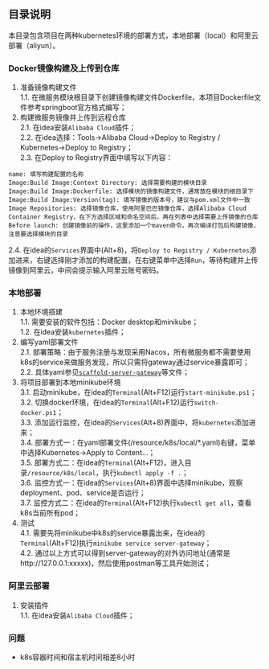 ## 目录说明
本目录包含项目在两种kubernetes环境的部署方式，本地部署（local）和阿里云部署（aliyun）。


### Docker镜像构建及上传到仓库
1. 准备镜像构建文件  
1.1. 在微服务模块根目录下创建镜像构建文件Dockerfile，本项目Dockerfile文件参考springboot官方格式编写；  
2. 构建微服务镜像并上传到远程仓库  
2.1. 在idea安装`Alibaba Cloud`插件；  
2.2. 在idea选择：Tools->Alibaba Cloud->Deploy to Registry / Kubernetes->Deploy to Registry；  
2.3. 在Deploy to Registry界面中填写以下内容：
```text
name: 填写构建配置的名称
Image:Build Image:Context Directory: 选择需要构建的模块目录
Image:Build Image:Dockerfile: 选择模块的镜像构建文件，通常放在模块的根目录下
Image:Build Image:Version(tag): 填写镜像的版本号，建议与pom.xml文件中一致
Image Repositories: 选择镜像仓库，使用阿里巴巴镜像仓库，选择Alibaba Cloud Container Registry，在下方选择区域和命名空间后，再在列表中选择需要上传镜像的仓库
Before launch: 创建镜像前的操作，这里添加一个maven命令，再次编译打包后构建镜像，注意要选择模块的目录
```   
2.4. 在idea的`Services`界面中(Alt+8)，将`Deploy to Registry / Kubernetes`添加进来，右键选择刚才添加的构建配置，在右键菜单中选择`Run`，等待构建并上传镜像到阿里云，中间会提示输入阿里云账号密码。  


### 本地部署
1. 本地环境搭建  
1.1. 需要安装的软件包括：Docker desktop和minikube；  
1.2. 在idea安装`kubernetes`插件；  
2. 编写yaml部署文件  
2.1. 部署策略：由于服务注册与发现采用Nacos，所有微服务都不需要使用k8s的service来做服务发现，所以只需将gateway通过service暴露即可；  
2.2. 具体yaml参见[`scaffold-server-gateway`](/resource/k8s/local/scaffold-server-gateway.yaml)等文件；  
3. 将项目部署到本地minikube环境   
3.1. 启动minikube，在idea的`Terminal`(Alt+F12)运行`start-minikube.ps1`；   
3.2. 切换docker环境，在idea的`Terminal`(Alt+F12)运行`switch-docker.ps1`；  
3.3. 添加运行监控，在idea的`Services`(Alt+8)界面中，将`kubernetes`添加进来；  
3.4. 部署方式一：在yaml部署文件(/resource/k8s/local/*.yaml)右键，菜单中选择Kubernetes->Apply to Content...；  
3.5. 部署方式二：在idea的`Terminal`(Alt+F12)，进入目录`/resource/k8s/local`，执行`kubectl apply -f .`；  
3.6. 监控方式一：在idea的`Services`(Alt+8)界面中选择minikube，观察deployment、pod、service是否运行；  
3.7. 监控方式二：在idea的`Terminal`(Alt+F12)执行`kubectl get all`，查看k8s当前所有pod；  
4. 测试  
4.1. 需要先将minikube中k8s的service暴露出来，在idea的`Terminal`(Alt+F12)执行`minikube service server-gateway`；  
4.2. 通过以上方式可以得到server-gateway的对外访问地址(通常是http://127.0.0.1:xxxxx)，然后使用postman等工具开始测试；    


### 阿里云部署
1. 安装插件  
1.1. 在idea安装`Alibaba Cloud`插件；  


### 问题
* k8s容器时间和宿主机时间相差8小时  
> 